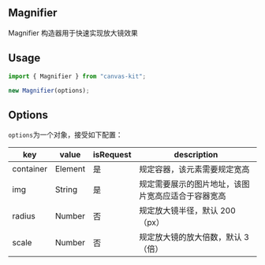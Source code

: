 ## Magnifier

Magnifier 构造器用于快速实现放大镜效果

## Usage

```js
import { Magnifier } from "canvas-kit";

new Magnifier(options);
```

## Options

`options`为一个对象，接受如下配置：

| key       | value   | isRequest | description                                        |
| --------- | ------- | --------- | -------------------------------------------------- |
| container | Element | 是        | 规定容器，该元素需要规定宽高                       |
| img       | String  | 是        | 规定需要展示的图片地址，该图片宽高应适合于容器宽高 |
| radius    | Number  | 否        | 规定放大镜半径，默认 200（px）                     |
| scale     | Number  | 否        | 规定放大镜的放大倍数，默认 3（倍）                 |
